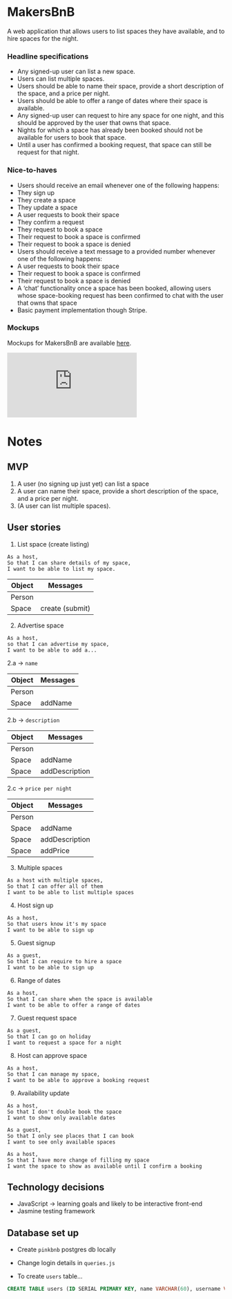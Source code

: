 # MakersBnB

A web application that allows users to list spaces they have available, and to hire spaces for the night.

### Headline specifications

- Any signed-up user can list a new space.
- Users can list multiple spaces.
- Users should be able to name their space, provide a short description of the space, and a price per night.
- Users should be able to offer a range of dates where their space is available.
- Any signed-up user can request to hire any space for one night, and this should be approved by the user that owns that space.
- Nights for which a space has already been booked should not be available for users to book that space.
- Until a user has confirmed a booking request, that space can still be request for that night.

### Nice-to-haves

- Users should receive an email whenever one of the following happens:
 - They sign up
 - They create a space
 - They update a space
 - A user requests to book their space
 - They confirm a request
 - They request to book a space
 - Their request to book a space is confirmed
 - Their request to book a space is denied
- Users should receive a text message to a provided number whenever one of the following happens:
 - A user requests to book their space
 - Their request to book a space is confirmed
 - Their request to book a space is denied
- A ‘chat’ functionality once a space has been booked, allowing users whose space-booking request has been confirmed to chat with the user that owns that space
- Basic payment implementation though Stripe.

### Mockups

Mockups for MakersBnB are available [here](https://github.com/makersacademy/course/blob/master/makersbnb/makers_bnb_images/MakersBnB_mockups.pdf).


![Tracking pixel](https://githubanalytics.herokuapp.com/course/makersbnb/specification_and_mockups.md)


# Notes

## MVP

1. A user (no signing up just yet) can list a space
2. A user can name their space, provide a short description of the space, and a price per night.
3. (A user can list multiple spaces).


## User stories

1. List space (create listing)

```
As a host,
So that I can share details of my space,
I want to be able to list my space.
```

Object | Messages
--------------- | ---------------
Person |
Space | create (submit)


2. Advertise space
```
As a host,
so that I can advertise my space,
I want to be able to add a...
```
2.a -> ```name```

Object | Messages
--------------- | ---------------
Person |
Space | addName


2.b -> ```description```

Object | Messages
--------------- | ---------------
Person |
Space | addName
Space | addDescription


2.c -> ```price per night```

Object | Messages
--------------- | ---------------
Person |
Space | addName
Space | addDescription
Space | addPrice

3. Multiple spaces

```
As a host with multiple spaces,
So that I can offer all of them
I want to be able to list multiple spaces
```

4. Host sign up

```
As a host,
So that users know it's my space
I want to be able to sign up
```

5. Guest signup

```
As a guest,
So that I can require to hire a space
I want to be able to sign up
```

6. Range of dates

```
As a host,
So that I can share when the space is available
I want to be able to offer a range of dates
```

7. Guest request space

```
As a guest,
So that I can go on holiday
I want to request a space for a night
```

8. Host can approve space

```
As a host,
So that I can manage my space,
I want to be able to approve a booking request
```

9. Availability update

```
As a host,
So that I don't double book the space
I want to show only available dates
```

```
As a guest,
So that I only see places that I can book
I want to see only available spaces
```

```
As a host,
So that I have more change of filling my space
I want the space to show as available until I confirm a booking
```


## Technology decisions

- JavaScript -> learning goals and likely to be interactive front-end
- Jasmine testing framework


## Database set up

- Create `pinkbnb` postgres db locally
- Change login details in `queries.js`

- To create `users` table...
```sql
CREATE TABLE users (ID SERIAL PRIMARY KEY, name VARCHAR(60), username VARCHAR(30), email VARCHAR(60), password VARCHAR(30));
```